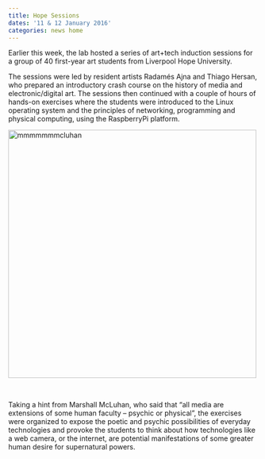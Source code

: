 ```yaml
---
title: Hope Sessions
dates: '11 & 12 January 2016'
categories: news home
---
```

Earlier this week, the lab hosted a series of art+tech induction sessions for a group of 40 first-year art students from Liverpool Hope University.

The sessions were led by resident artists Radamés Ajna and Thiago Hersan, who prepared an introductory crash course on the history of media and electronic/digital art. The sessions then continued with a couple of hours of hands-on exercises where the students were introduced to the Linux operating system and the principles of networking, programming and physical computing, using the RaspberryPi platform.

<a href="http://alab.space/wp-content/uploads/2016/01/mm.gif" rel="attachment wp-att-941"><img class="alignleft" src="http://alab.space/wp-content/uploads/2016/01/mm.gif" alt="mmmmmmmcluhan" width="500" /></a>
  
<br clear="all" />
  
Taking a hint from Marshall McLuhan, who said that &#8220;all media are extensions of some human faculty &#8211; psychic or physical&#8221;, the exercises were organized to expose the poetic and psychic possibilities of everyday technologies and provoke the students to think about how technologies like a web camera, or the internet, are potential manifestations of some greater human desire for supernatural powers.

<img class="ngg_displayed_gallery mceItem" src="http://alab.space/nextgen-attach_to_post/preview/id--947" alt="" data-mce-placeholder="1" />
